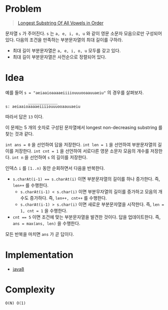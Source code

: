 # Problem

> [Longest Substring Of All Vowels in Order](https://leetcode.com/problems/longest-substring-of-all-vowels-in-order/)

문자열 `s` 가 주어진다. `s` 는 `a, e, i, o, u` 와 같이 영문
소문자 모음으로만 구성되어 있다. 다음의 조건을 만족하는 부분문자열의
최대 길이를 구하라.

* 최대 길이 부분문자열은 `a, e, i, o, u` 모두를 갖고 있다.
* 최대 길이 부분문자열은 사전순으로 정렬되어 있다.

# Idea

예를 들어 `s = "aeiaaioaaaaeiiiiouuuooaauuaeiu"` 의 경우를
살펴보자.

```
          _____________
s: aeiaaioaaaaeiiiiouuuooaauuaeiu
```

따라서 답은 `13` 이다.

이 문제는 5 개의 숫자로 구성된 문자열에서 longest non-decreasing
substring 를 찾는 것과 같다.

`int ans = 0` 을 선언하여 답을 저장한다. `int len = 1` 을 선언하여
부분문자열의 길이를 저장한다. `int cnt = 1` 을 선언하여 서로다른 영문
소문자 모음의 개수를 저장한다. `int n` 을 선언하여 `s` 의 길이를
저장한다.

인덱스 `i` 를 `[1..n)` 동안 순회하면서 다음을 반복한다.

* `s.charAt(i-1) == s.charAt(i)` 이면 부분문자열의 길이를
  하나 증가한다. 즉, `len++` 를 수행한다.
  * `s.charAt(i-1) < s.char(i)` 이면 부분무자열의 길이를 증가하고
  모음의 개수도 증가하다. 즉, `len++, cnt++` 를 수행한다.
  * `s.charAt(i-1) > s.char(i)` 이면 새로운 부분문자열을 시작한다. 즉,
  `len = 1, cnt = 1` 을 수행한다.
* `cnt == 5` 이면 조건에 맞는 부분문자열을 발견한 것이다. 답을
  업데이트한다. 즉, `ans = max(ans, len)` 을 수행한다.

모든 반복을 마치면 `ans` 가 곧 답이다.

# Implementation

* [java8](MainApp.java)

# Complexity

```
O(N) O(1)
```
